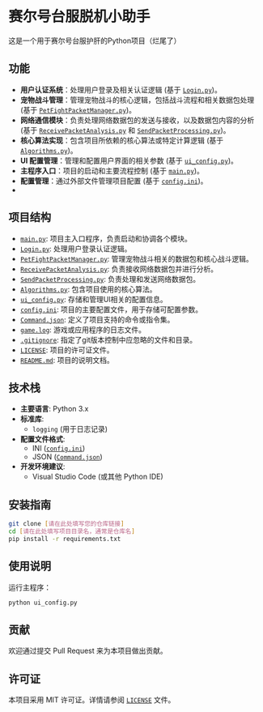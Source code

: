 # 赛尔号台服脱机小助手

这是一个用于赛尔号台服护肝的Python项目（烂尾了）

## 功能

* **用户认证系统**：处理用户登录及相关认证逻辑 (基于 [`Login.py`](Login.py:0))。
* **宠物战斗管理**：管理宠物战斗的核心逻辑，包括战斗流程和相关数据包处理 (基于 [`PetFightPacketManager.py`](PetFightPacketManager.py:0))。
* **网络通信模块**：负责处理网络数据包的发送与接收，以及数据包内容的分析 (基于 [`ReceivePacketAnalysis.py`](ReceivePacketAnalysis.py:0) 和 [`SendPacketProcessing.py`](SendPacketProcessing.py:0))。
* **核心算法实现**：包含项目所依赖的核心算法或特定计算逻辑 (基于 [`Algorithms.py`](Algorithms.py:0))。
* **UI 配置管理**：管理和配置用户界面的相关参数 (基于 [`ui_config.py`](ui_config.py:0))。
* **主程序入口**：项目的启动和主要流程控制 (基于 [`main.py`](main.py:0))。
* **配置管理**：通过外部文件管理项目配置 (基于 [`config.ini`](config.ini:0))。
* 

## 项目结构

- [`main.py`](main.py:0): 项目主入口程序，负责启动和协调各个模块。
- [`Login.py`](Login.py:0): 处理用户登录认证逻辑。
- [`PetFightPacketManager.py`](PetFightPacketManager.py:0): 管理宠物战斗相关的数据包和核心战斗逻辑。
- [`ReceivePacketAnalysis.py`](ReceivePacketAnalysis.py:0): 负责接收网络数据包并进行分析。
- [`SendPacketProcessing.py`](SendPacketProcessing.py:0): 负责处理和发送网络数据包。
- [`Algorithms.py`](Algorithms.py:0): 包含项目使用的核心算法。
- [`ui_config.py`](ui_config.py:0): 存储和管理UI相关的配置信息。
- [`config.ini`](config.ini:0): 项目的主要配置文件，用于存储可配置参数。
- [`Command.json`](Command.json): 定义了项目支持的命令或指令集。
- [`game.log`](game.log:0): 游戏或应用程序的日志文件。
- [`.gitignore`](.gitignore:0): 指定了git版本控制中应忽略的文件和目录。
- [`LICENSE`](LICENSE:0): 项目的许可证文件。
- [`README.md`](README.md:0): 项目的说明文档。

## 技术栈

* **主要语言**: Python 3.x
* **标准库**:
  * `logging` (用于日志记录)
* **配置文件格式**:
  * INI ([`config.ini`](config.ini:0))
  * JSON ([`Command.json`](Command.json))
* **开发环境建议**:
  * Visual Studio Code (或其他 Python IDE)

## 安装指南

```bash
git clone [请在此处填写您的仓库链接]
cd [请在此处填写项目目录名，通常是仓库名]
pip install -r requirements.txt
```

## 使用说明

运行主程序：

```bash
python ui_config.py
```

## 贡献

欢迎通过提交 Pull Request 来为本项目做出贡献。

## 许可证

本项目采用 MIT 许可证。详情请参阅 [`LICENSE`](LICENSE:0) 文件。
